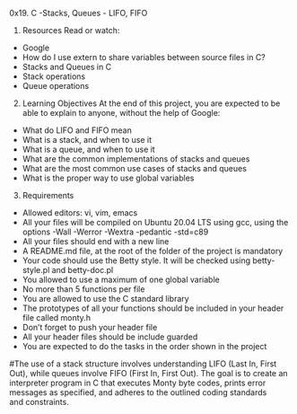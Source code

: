 0x19. C -Stacks, Queues - LIFO, FIFO

1. Resources
Read or watch:
* Google
* How do I use extern to share variables between source files in C?
* Stacks and Queues in C
* Stack operations
* Queue operations

2. Learning Objectives
At the end of this project, you are expected to be able to explain to anyone, without the help of Google:
* What do LIFO and FIFO mean
* What is a stack, and when to use it
* What is a queue, and when to use it
* What are the common implementations of stacks and queues
* What are the most common use cases of stacks and queues
* What is the proper way to use global variables

3. Requirements
* Allowed editors: vi, vim, emacs
* All your files will be compiled on Ubuntu 20.04 LTS using gcc, using the options -Wall -Werror -Wextra -pedantic -std=c89
* All your files should end with a new line
* A README.md file, at the root of the folder of the project is mandatory
* Your code should use the Betty style. It will be checked using betty-style.pl and betty-doc.pl
* You allowed to use a maximum of one global variable
* No more than 5 functions per file
* You are allowed to use the C standard library
* The prototypes of all your functions should be included in your header file called monty.h
* Don’t forget to push your header file
* All your header files should be include guarded
* You are expected to do the tasks in the order shown in the project

#The use of a stack structure involves understanding LIFO (Last In, First Out), while queues involve FIFO (First In, First Out). The goal is to create an interpreter program in C that executes Monty byte codes, prints error messages as specified, and adheres to the outlined coding standards and constraints.
